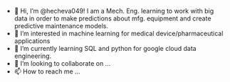 - 👋 Hi, I’m @hecheva049! I am a Mech. Eng. learning to work with big data in order to make predictions about mfg. equipment and create predictive maintenance models. 
- 👀 I’m interested in machine learning for medical device/pharmaceutical applications
- 🌱 I’m currently learning SQL and python for google cloud data engineering.
- 💞️ I’m looking to collaborate on ...
- 📫 How to reach me ...

<!---
hecheva049/hecheva049 is a ✨ special ✨ repository because its `README.md` (this file) appears on your GitHub profile.
You can click the Preview link to take a look at your changes.
--->
